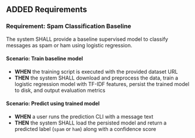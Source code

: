## ADDED Requirements
### Requirement: Spam Classification Baseline
The system SHALL provide a baseline supervised model to classify messages as spam or ham using logistic regression.

#### Scenario: Train baseline model
- **WHEN** the training script is executed with the provided dataset URL
- **THEN** the system SHALL download and preprocess the data, train a logistic regression model with TF-IDF features, persist the trained model to disk, and output evaluation metrics

#### Scenario: Predict using trained model
- **WHEN** a user runs the prediction CLI with a message text
- **THEN** the system SHALL load the persisted model and return a predicted label (`spam` or `ham`) along with a confidence score

